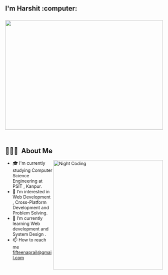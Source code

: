 <h2 align="left">
 <abc>
<!--   Hi there! <img src="https://user-images.githubusercontent.com/42378118/110234147-e3259600-7f4e-11eb-95be-0c4047144dea.gif" width="30"><br> -->
  <br> I'm Harshit :computer:<br>
  <br>
  <img src="https://user-images.githubusercontent.com/67961339/166591839-832a8c86-486d-4006-a852-53e0be3012a9.png"  height="350" width="100%">
  <br>
   <br>
  </abc>
 

## 👨🏻‍💻 &nbsp;About Me
<img alt="Night Coding" src="https://user-images.githubusercontent.com/67961339/166572380-ed537c65-0cc0-4ec4-8871-5d13240e38fa.gif" width="350" align="right"/>

- 🎓  I'm currently studying Computer Science Engineering at PSIT , Kanpur.
- 👀 I’m interested in Web Development , Cross-Platform Development and Problem Solving.
- 🌱 I’m currently learning  Web development and System Design .
- 📫 How to reach me fifteenaprail@gmail.com



<!---
chandelharshit/chandelharshit is a ✨ special ✨ repository because its `README.md` (this file) appears on your GitHub profile.
You can click the Preview link to take a look at your changes.
--->

